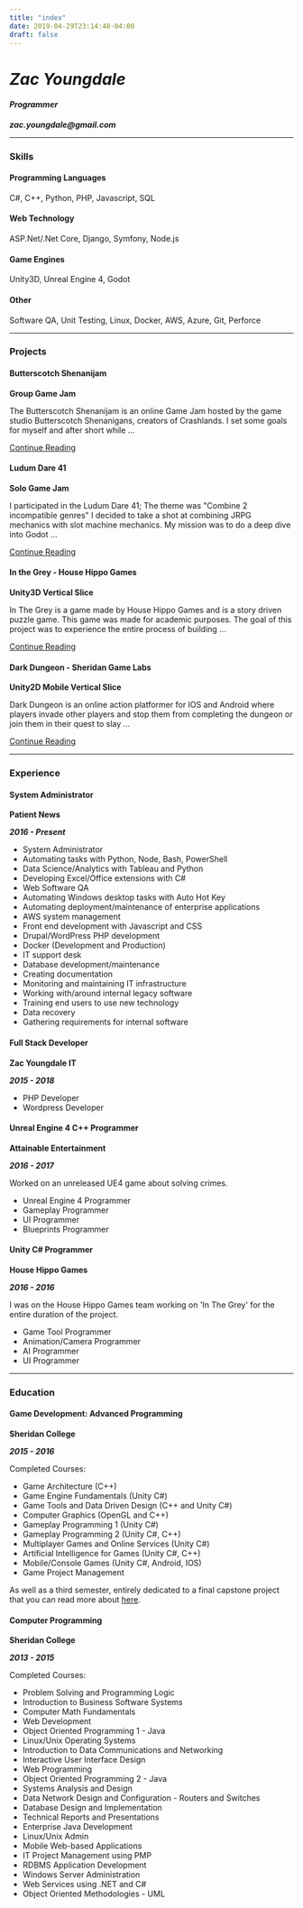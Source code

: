 ```yaml
---
title: "index"
date: 2019-04-29T23:14:48-04:00
draft: false
---
```


# ___Zac Youngdale___

#### ___Programmer___

___zac.youngdale@gmail.com___

---

### Skills

#### Programming Languages

C#, C++, Python, PHP, Javascript, SQL

#### Web Technology

ASP.Net/.Net Core, Django, Symfony, Node.js

#### Game Engines

Unity3D, Unreal Engine 4, Godot

#### Other

Software QA, Unit Testing, Linux, Docker, AWS, Azure, Git, Perforce

---

### Projects

#### Butterscotch Shenanijam


__Group Game Jam__

The Butterscotch Shenanijam is an online Game Jam hosted by the game studio Butterscotch Shenanigans, creators of Crashlands. I set some goals for myself and after short while ...

[Continue Reading](/projects/butterscotch-shenanijam-post-mortem/)

#### Ludum Dare 41

__Solo Game Jam__

I participated in the Ludum Dare 41; The theme was "Combine 2 incompatible genres" I decided to take a shot at combining JRPG mechanics with slot machine mechanics. My mission was to do a deep dive into Godot ...

[Continue Reading](/projects/ludum-dare-41-post-mortem/)

#### In the Grey - House Hippo Games

__Unity3D Vertical Slice__


In The Grey is a game made by House Hippo Games and is a story driven puzzle game. This game was made for academic purposes. The goal of this project was to experience the entire process of building ...

[Continue Reading](/projects/in-the-grey-unity-vertical-slice/)

#### Dark Dungeon - Sheridan Game Labs

__Unity2D Mobile Vertical Slice__

Dark Dungeon is an online action platformer for IOS and Android where players invade other players and stop them from completing the dungeon or join them in their quest to slay ...

[Continue Reading](/projects/dark-dungeon-unity-vertical-slice/)

---

### Experience

#### System Administrator

__Patient News__

___2016 - Present___

- System Administrator
- Automating tasks with Python, Node, Bash, PowerShell
- Data Science/Analytics with Tableau and Python
- Developing Excel/Office extensions with C#
- Web Software QA
- Automating Windows desktop tasks with Auto Hot Key
- Automating deployment/maintenance of enterprise applications
- AWS system management
- Front end development with Javascript and CSS
- Drupal/WordPress PHP development
- Docker (Development and Production)
- IT support desk
- Database development/maintenance
- Creating documentation
- Monitoring and maintaining IT infrastructure
- Working with/around internal legacy software
- Training end users to use new technology
- Data recovery
- Gathering requirements for internal software

#### Full Stack Developer

__Zac Youngdale IT__

___2015 - 2018___

- PHP Developer
- Wordpress Developer

#### Unreal Engine 4 C++ Programmer

__Attainable Entertainment__

___2016 - 2017___

Worked on an unreleased UE4 game about solving crimes.

- Unreal Engine 4 Programmer
- Gameplay Programmer
- UI Programmer
- Blueprints Programmer

#### Unity C# Programmer

__House Hippo Games__

___2016 - 2016___

I was on the House Hippo Games team working on 'In The Grey' for the entire duration of the project.

- Game Tool Programmer
- Animation/Camera Programmer
- AI Programmer
- UI Programmer

---

### Education

#### Game Development: Advanced Programming

__Sheridan College__

___2015 - 2016___

Completed Courses:

- Game Architecture (C++)
- Game Engine Fundamentals (Unity C#)
- Game Tools and Data Driven Design (C++ and Unity C#)
- Computer Graphics (OpenGL and C++)
- Gameplay Programming 1 (Unity C#)
- Gameplay Programming 2 (Unity C#, C++)
- Multiplayer Games and Online Services (Unity C#)
- Artificial Intelligence for Games (Unity C#, C++)
- Mobile/Console Games (Unity C#, Android, IOS)
- Game Project Management

As well as a third semester, entirely dedicated to a final capstone project that you can read more about 
[here](/projects/in-the-grey-unity-vertical-slice/).


#### Computer Programming

__Sheridan College__

___2013 - 2015___

Completed Courses:

- Problem Solving and Programming Logic
- Introduction to Business Software Systems
- Computer Math Fundamentals
- Web Development
- Object Oriented Programming 1 - Java
- Linux/Unix Operating Systems
- Introduction to Data Communications and Networking
- Interactive User Interface Design
- Web Programming
- Object Oriented Programming 2 - Java
- Systems Analysis and Design
- Data Network Design and Configuration - Routers and Switches
- Database Design and Implementation
- Technical Reports and Presentations
- Enterprise Java Development
- Linux/Unix Admin
- Mobile Web-based Applications
- IT Project Management using PMP
- RDBMS Application Development
- Windows Server Administration
- Web Services using .NET and C#
- Object Oriented Methodologies - UML 